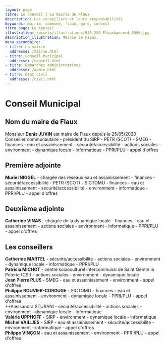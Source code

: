 ```yaml
---
layout: page
titre: Le conseil | La mairie de Flaux
description: Les conseillers et leurs responsabilités
keywords: mairie, commune, flaux, gard, conseil
titre_page: Le conseil
illustration: /assets/illustrations/940_250_Flauxbanner4_3596.jpg
description_illustration: Mairie de Flaux.
menu_secondaire:
- titre: La mairie
  addresse: /mairie.html
- titre: Conseil Municipal
  addresse: /conseil.html
- titre: Démarches administratives
  addresse: /admin.html
- titre: État civil
  addresse: /civil.html
---
```



# Conseil Municipal

## Nom du maire de Flaux
Monsieur **Denis JUVIN** est maire de Flaux depuis le 25/05/2020<br/>
Conseiller communautaire - président du SIRP - PETR (SCOT) - SMEG - finances - eau et assainissement - sécurité/accessibilité - actions sociales - environment - dynamique locale - informatique - PPRI/PLU - appel d'offres

## Première adjointe
**Muriel NIGGEL** - chargée des réseaux eau et assainissement - finances - sécurité/accessibilité - PETR (SCOT) - SICTOMU - finances - eau et assainissement - sécurité/accessibilité - environment - informatique - PPRI/PLU - appel d'offres


## Deuxième adjointe 
**Catherine VINAS** - chargée de la dynamique locale - finances - eau et assainissement - actions sociales - environment - informatique - PPRI/PLU - appel d'offres


## Les conseillers
**Catherine MARTEL** - sécurité/accessibilité - actions sociales - environment - dynamique locale - informatique - PPRI/PLU<br/>
**Patricia MICHOT** - centre socioculturel intercommunal de Saint Qentin la Poterie (CSI) - actions sociales - environment - dynamique locale<br/>
**Jean Pierre PLUS** - SMEG - eau et assainissement - environment - appel d'offres<br/>
**Philippe ROUVIER-COROUGE** - SICTOMU - finances - eau et assainissement - environment - dynamique locale - PPRI/PLU - appel d'offres
<br/>
**Alessandra STURANI - sécurité/accessibilité - actions sociales - environment - dynamique locale - informatique<br/>
**Valérie UPPHOFF** - SIRP - environment - dynamique locale - informatique<br/>
**Michel VAILLIES** - SIRP - eau et assainissement - sécurité/accessibilité - environment - informatique - appel d'offres<br/>
**Philppe VINÇON** - eau et assainissement - environment - PPRI/PLU - appel d'offres<br/>
